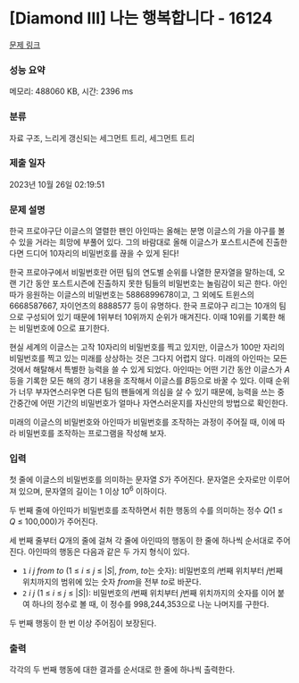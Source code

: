 # [Diamond III] 나는 행복합니다 - 16124 

[문제 링크](https://www.acmicpc.net/problem/16124) 

### 성능 요약

메모리: 488060 KB, 시간: 2396 ms

### 분류

자료 구조, 느리게 갱신되는 세그먼트 트리, 세그먼트 트리

### 제출 일자

2023년 10월 26일 02:19:51

### 문제 설명

<p>한국 프로야구단 이글스의 열렬한 팬인 아인따는 올해는 분명 이글스의 가을 야구를 볼 수 있을 거라는 희망에 부풀어 있다. 그의 바람대로 올해 이글스가 포스트시즌에 진출한다면 드디어 10자리의 비밀번호를 끊을 수 있게 된다!</p>

<p>한국 프로야구에서 비밀번호란 어떤 팀의 연도별 순위를 나열한 문자열을 말하는데, 오랜 기간 동안 포스트시즌에 진출하지 못한 팀들의 비밀번호는 놀림감이 되곤 한다. 아인따가 응원하는 이글스의 비밀번호는 5886899678이고, 그 외에도 트윈스의 6668587667, 자이언츠의 8888577 등이 유명하다. 한국 프로야구 리그는 10개의 팀으로 구성되어 있기 때문에 1위부터 10위까지 순위가 매겨진다. 이때 10위를 기록한 해는 비밀번호에 0으로 표기한다.</p>

<p>현실 세계의 이글스는 고작 10자리의 비밀번호를 찍고 있지만, 이글스가 100만 자리의 비밀번호를 찍고 있는 미래를 상상하는 것은 그다지 어렵지 않다. 미래의 아인따는 모든 것에서 해탈해서 특별한 능력을 쓸 수 있게 되었다. 아인따는 어떤 기간 동안 이글스가 <em>A</em>등을 기록한 모든 해의 경기 내용을 조작해서 이글스를 <em>B</em>등으로 바꿀 수 있다. 이때 순위가 너무 부자연스러우면 다른 팀의 팬들에게 의심을 살 수 있기 때문에, 능력을 쓰는 중간중간에 어떤 기간의 비밀번호가 얼마나 자연스러운지를 자신만의 방법으로 확인한다.</p>

<p>미래의 이글스의 비밀번호와 아인따가 비밀번호를 조작하는 과정이 주어질 때, 이에 따라 비밀번호를 조작하는 프로그램을 작성해 보자.</p>

### 입력 

 <p>첫 줄에 이글스의 비밀번호를 의미하는 문자열 <em>S</em>가 주어진다. 문자열은 숫자로만 이루어져 있으며, 문자열의 길이는 1 이상 10<sup>6</sup> 이하이다.</p>

<p>두 번째 줄에 아인따가 비밀번호를 조작하면서 취한 행동의 수를 의미하는 정수 <em>Q</em>(1 ≤ <em>Q</em> ≤ 100,000)가 주어진다.</p>

<p>세 번째 줄부터 <em>Q</em>개의 줄에 걸쳐 각 줄에 아인따의 행동이 한 줄에 하나씩 순서대로 주어진다. 아인따의 행동은 다음과 같은 두 가지 형식이 있다.</p>

<ul>
	<li><code>1</code> <em>i</em> <em>j</em> <em>from</em> <em>to</em> (1 ≤ <em>i</em> ≤ <em>j</em> ≤ |<em>S</em>|, <em>from</em>, <em>to</em>는 숫자): 비밀번호의 <em>i</em>번째 위치부터 <em>j</em>번째 위치까지의 범위에 있는 숫자 <em>from</em>을 전부 <em>to</em>로 바꾼다.</li>
	<li><code>2</code> <em>i</em> <em>j</em> (1 ≤ <em>i</em> ≤ <em>j</em> ≤ |<em>S</em>|): 비밀번호의 <em>i</em>번째 위치부터 <em>j</em>번째 위치까지의 숫자를 이어 붙여 하나의 정수로 볼 때, 이 정수를 998,244,353으로 나눈 나머지를 구한다.</li>
</ul>

<p>두 번째 행동이 한 번 이상 주어짐이 보장된다.</p>

### 출력 

 <p>각각의 두 번째 행동에 대한 결과를 순서대로 한 줄에 하나씩 출력한다.</p>


